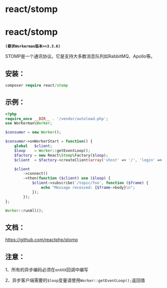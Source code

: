# react/stomp

# react/stomp

**`(要求Workerman版本>=3.3.6)`**

STOMP是一个通讯协议。它是支持大多数消息队列如RabbitMQ、Apollo等。

## 安装：


```php 
composer require react/stomp

```
## 示例：


```php 
<?php
require_once __DIR__ . '/vendor/autoload.php';
use Workerman\Worker;

$consumer = new Worker();

$consumer->onWorkerStart = function() {
    global   $client;
    $loop    = Worker::getEventLoop();
    $factory = new React\Stomp\Factory($loop);
    $client  = $factory->createClient(array('vhost' => '/', 'login' => 'guest', 'passcode' => 'guest'));

    $client
        ->connect()
        ->then(function ($client) use ($loop) {
            $client->subscribe('/topic/foo', function ($frame) {
                echo "Message received: {$frame->body}\n";
            });
        });
};

Worker::runAll();

```
## 文档：

<https://github.com/reactphp/stomp>

## 注意：

1、所有的异步编码必须在```onXXX```回调中编写

2、异步客户端需要的```$loop```变量请使用```Worker::getEventLoop();```返回值
